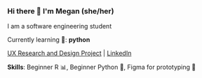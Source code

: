 ### Hi there 👋 I'm Megan (she/her)
I am a software engineering student

Currently learning 🌱: **python**

[UX Research and Design Project](https://uxfol.io/p/4fd6ec7f/03d3353f) | [LinkedIn](https://www.linkedin.com/in/megan-santagata-aba682208/)

**Skills**: Beginner R :bar_chart:, Beginner Python :snake:, Figma for prototyping :art:


<!--
**MegSanta/MegSanta** is a ✨ _special_ ✨ repository because its `README.md` (this file) appears on your GitHub profile.

Here are some ideas to get you started:

- 🔭 I’m currently working on ...
- 🌱 I’m currently learning ...
- 👯 I’m looking to collaborate on ...
- 🤔 I’m looking for help with ...
- 💬 Ask me about ...
- 📫 How to reach me: ...
- 😄 Pronouns: ...
- ⚡ Fun fact: ...
-->
